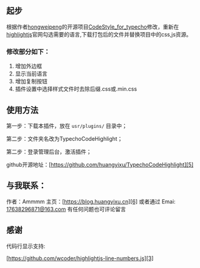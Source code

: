 ## 起步

根据作者[hongweipeng][2]的开源项目[CodeStyle_for_typecho][1]修改，重新在[highlightjs][4]官网勾选需要的语言,下载打包后的文件并替换项目中的css,js资源。
### 修改部分如下：
1. 增加外边框
2. 显示当前语言
3. 增加复制按钮
4. 插件设置中选择样式文件时去除后缀.css或.min.css

## 使用方法

第一步：下载本插件，放在 `usr/plugins/` 目录中；

第二步：文件夹名改为TypechoCodeHighlight；

第二步：登录管理后台，激活插件；

github开源地址：[https://github.com/huangyixu/TypechoCodeHighlight][5]

## 与我联系：

作者：Ammmm
主页：[https://blog.huangyixu.cn][6]
或者通过 Emai: 17638296871@163.com
有任何问题也可评论留言

## 感谢
代码行显示支持:

[https://github.com/wcoder/highlightjs-line-numbers.js][3]

[1]: https://github.com/hongweipeng/MenuTree_for_typecho
[2]: https://www.hongweipeng.com
[3]: https://github.com/wcoder/highlightjs-line-numbers.js
[4]: https://highlightjs.org
[5]: https://github.com/huangyixu/TypechoCodeHighlight
[6]: https://blog.huangyixu.cn
